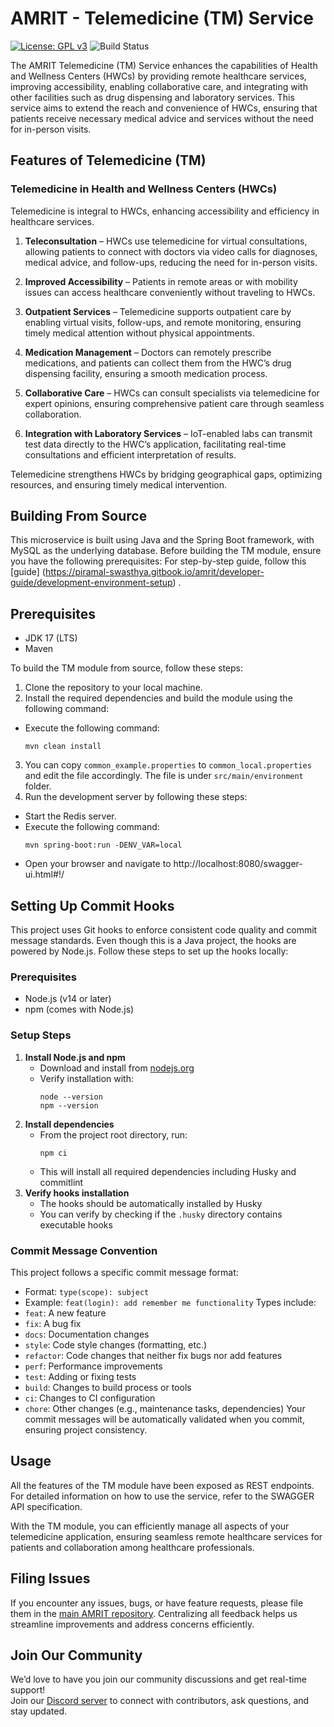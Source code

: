 # AMRIT - Telemedicine (TM) Service

[![License: GPL v3](https://img.shields.io/badge/License-GPLv3-blue.svg)](https://www.gnu.org/licenses/gpl-3.0)
![Build Status](https://github.com/PSMRI/TM-API/actions/workflows/sast-and-package.yml/badge.svg)

The AMRIT Telemedicine (TM) Service enhances the capabilities of Health and Wellness Centers (HWCs) by providing remote healthcare services, improving accessibility, enabling collaborative care, and integrating with other facilities such as drug dispensing and laboratory services. This service aims to extend the reach and convenience of HWCs, ensuring that patients receive necessary medical advice and services without the need for in-person visits.

## Features of Telemedicine (TM)

### **Telemedicine in Health and Wellness Centers (HWCs)**

Telemedicine is integral to HWCs, enhancing accessibility and efficiency in healthcare services.

1. **Teleconsultation** – HWCs use telemedicine for virtual consultations, allowing patients to connect with doctors via video calls for diagnoses, medical advice, and follow-ups, reducing the need for in-person visits.

2. **Improved Accessibility** – Patients in remote areas or with mobility issues can access healthcare conveniently without traveling to HWCs.

3. **Outpatient Services** – Telemedicine supports outpatient care by enabling virtual visits, follow-ups, and remote monitoring, ensuring timely medical attention without physical appointments.

4. **Medication Management** – Doctors can remotely prescribe medications, and patients can collect them from the HWC’s drug dispensing facility, ensuring a smooth medication process.

5. **Collaborative Care** – HWCs can consult specialists via telemedicine for expert opinions, ensuring comprehensive patient care through seamless collaboration.

6. **Integration with Laboratory Services** – IoT-enabled labs can transmit test data directly to the HWC’s application, facilitating real-time consultations and efficient interpretation of results.

Telemedicine strengthens HWCs by bridging geographical gaps, optimizing resources, and ensuring timely medical intervention.


## Building From Source

This microservice is built using Java and the Spring Boot framework, with MySQL as the underlying database. Before building the TM module, ensure you have the following prerequisites:
For step-by-step guide, follow this [guide] (https://piramal-swasthya.gitbook.io/amrit/developer-guide/development-environment-setup) .

## Prerequisites
- JDK 17 (LTS)
- Maven

To build the TM module from source, follow these steps:

1. Clone the repository to your local machine.
2. Install the required dependencies and build the module using the following command:
- Execute the following command:
  ```
  mvn clean install
  ```
3.  You can copy `common_example.properties` to `common_local.properties` and edit the file accordingly. The file is under `src/main/environment` folder.
4. Run the development server by following these steps:
- Start the Redis server.
- Execute the following command:
  ```
  mvn spring-boot:run -DENV_VAR=local
  ```
- Open your browser and navigate to http://localhost:8080/swagger-ui.html#!/

## Setting Up Commit Hooks

This project uses Git hooks to enforce consistent code quality and commit message standards. Even though this is a Java project, the hooks are powered by Node.js. Follow these steps to set up the hooks locally:

### Prerequisites
- Node.js (v14 or later)
- npm (comes with Node.js)

### Setup Steps

1. **Install Node.js and npm**
   - Download and install from [nodejs.org](https://nodejs.org/)
   - Verify installation with:
     ```
     node --version
     npm --version
     ```
2. **Install dependencies**
   - From the project root directory, run:
     ```
     npm ci
     ```
   - This will install all required dependencies including Husky and commitlint
3. **Verify hooks installation**
   - The hooks should be automatically installed by Husky
   - You can verify by checking if the `.husky` directory contains executable hooks
### Commit Message Convention
This project follows a specific commit message format:
- Format: `type(scope): subject`
- Example: `feat(login): add remember me functionality`
Types include:
- `feat`: A new feature
- `fix`: A bug fix
- `docs`: Documentation changes
- `style`: Code style changes (formatting, etc.)
- `refactor`: Code changes that neither fix bugs nor add features
- `perf`: Performance improvements
- `test`: Adding or fixing tests
- `build`: Changes to build process or tools
- `ci`: Changes to CI configuration
- `chore`: Other changes (e.g., maintenance tasks, dependencies)
Your commit messages will be automatically validated when you commit, ensuring project consistency.

## Usage

All the features of the TM module have been exposed as REST endpoints. For detailed information on how to use the service, refer to the SWAGGER API specification.

With the TM module, you can efficiently manage all aspects of your telemedicine application, ensuring seamless remote healthcare services for patients and collaboration among healthcare professionals.

## Filing Issues

If you encounter any issues, bugs, or have feature requests, please file them in the [main AMRIT repository](https://github.com/PSMRI/AMRIT/issues). Centralizing all feedback helps us streamline improvements and address concerns efficiently.  

## Join Our Community

We’d love to have you join our community discussions and get real-time support!  
Join our [Discord server](https://discord.gg/FVQWsf5ENS) to connect with contributors, ask questions, and stay updated.  

